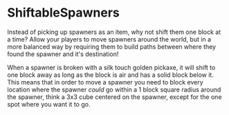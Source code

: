 # ShiftableSpawners
Instead of picking up spawners as an item, why not shift them one block at a time? Allow your players to move spawners around the world, but in a more balanced way by requiring them to build paths between where they found the spawner and it's destination! 

When a spawner is broken with a silk touch golden pickaxe, it will shift to one block away as long as the block is air and has a solid block below it. This means that in order to move a spawner you need to block every location where the spawner *could* go within a 1 block square radius around the spawner, think a 3x3 cube centered on the spawner, except for the one spot where you want it to go. 

